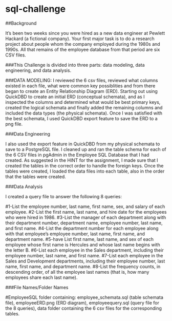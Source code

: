 # sql-challenge
##Background

It’s been two weeks since you were hired as a new data engineer at Pewlett Hackard (a fictional company). Your first major task is to do a research project about people whom the company employed during the 1980s and 1990s. All that remains of the employee database from that period are six CSV files.

###This Challenge is divided into three parts: data modeling, data engineering, and data analysis.


###DATA MODELING:  I reviewed the 6 csv files, reviewed what columns existed in each file, what were common key possiblities and from there began to create an Entity Relationship Diagram (ERD).  Starting out using QuickDBD to create an initial ERD (conceptual schemata), and as I inspected the columns and determined what would be best primary keys, created the logical schemata and finally added the remaining columns and included the data types (the physical schemata).  Once I was satisfied with the best schemata, I used QuickDBD export feature to save the ERD to a png file.

###Data Engineering

I also used the export feature in QuickDBD from my physical schemata to save to a PostgreSQL file.  I cleaned up and ran the table schema for each of the 6 CSV files in pgAdmin in the Employee SQL Database that I had created.  As suggested in the HINT for the assignment, I made sure that I created the tables in the correct order to handle the foreign keys.  Once the tables were created, I loaded the data files into each table, also in the order that the tables were created.

###Data Analysis

I created a query file to answer the following 8 queries:

#1-List the employee number, last name, first name, sex, and salary of each employee.
#2-List the first name, last name, and hire date for the employees who were hired in 1986.
#3-List the manager of each department along with their department number, department name, employee number, last name, and first name.
#4-List the department number for each employee along with that employee’s employee number, last name, first name, and department name.
#5-have List first name, last name, and sex of each employee whose first name is Hercules and whose last name begins with the letter B.
#6-List each employee in the Sales department, including their employee number, last name, and first name.
#7-List each employee in the Sales and Development departments, including their employee number, last name, first name, and department name.
#8-List the frequency counts, in descending order, of all the employee last names (that is, how many employees share each last name).

###File Names/Folder Names

#EmployeeSQL folder containing: employee_schemata.sql (table schemata file), employeeERD.png (ERD diagram), employeequery.sql (query file for the 8 queries), data folder containing the 6 csv files for the corresponding tables.
